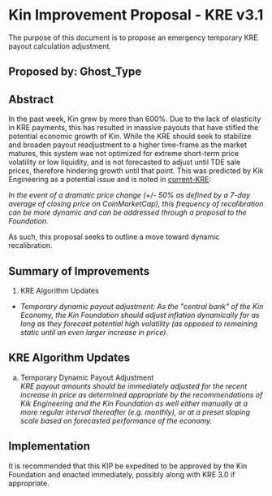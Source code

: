 # Kin Improvement Proposal - KRE v3.1
The purpose of this document is to propose an emergency temporary KRE payout calculation adjustment.

## Proposed by: Ghost_Type

## Abstract
In the past week, Kin grew by more than 600%. Due to the lack of elasticity in KRE payments, this has resulted in massive payouts that have stifled the potential economic growth of Kin. While the KRE should seek to stabilize and broaden payout readjustment to a higher time-frame as the market matures, this system was not optimized for extreme short-term price volatility or low liquidity, and is not forecasted to adjust until TDE sale prices, therefore hindering growth until that point. This was predicted by Kik Engineering as a potential issue and is noted in [current-KRE](current-KRE.md):

*In the event of a dramatic price change (+/- 50% as defined by a 7-day average of closing price on CoinMarketCap), this frequency of recalibration can be more dynamic and can be addressed through a proposal to the Foundation.*

As such, this proposal seeks to outline a move toward dynamic recalibration.

## Summary of Improvements
1. KRE Algorithm Updates
- *Temporary dynamic payout adjustment: As the "central bank" of the Kin Economy, the Kin Foundation should adjust inflation dynamically for as long as they forecast potential high volatility (as opposed to remaining static until an even larger increase in price).*

## KRE Algorithm Updates

<ol type="a">
  <li>Temporary Dynamic Payout Adjustment</li>
<i>KRE payout amounts should be immediately adjusted for the recent increase in price as determined appropriate by the recommendations of Kik Engineering and the Kin Foundation as well either manually at a more regular interval thereafter (e.g. monthly), or at a preset sloping scale based on forecasted performance of the economy.</i>

</ol>

## Implementation
It is recommended that this KIP be expedited to be approved by the Kin Foundation and enacted immediately, possibly along with KRE 3.0 if appropriate.


